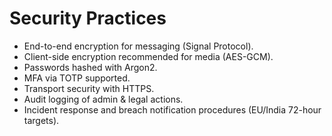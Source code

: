 # Security Practices

- End-to-end encryption for messaging (Signal Protocol).
- Client-side encryption recommended for media (AES-GCM).
- Passwords hashed with Argon2.
- MFA via TOTP supported.
- Transport security with HTTPS.
- Audit logging of admin & legal actions.
- Incident response and breach notification procedures (EU/India 72-hour targets).
